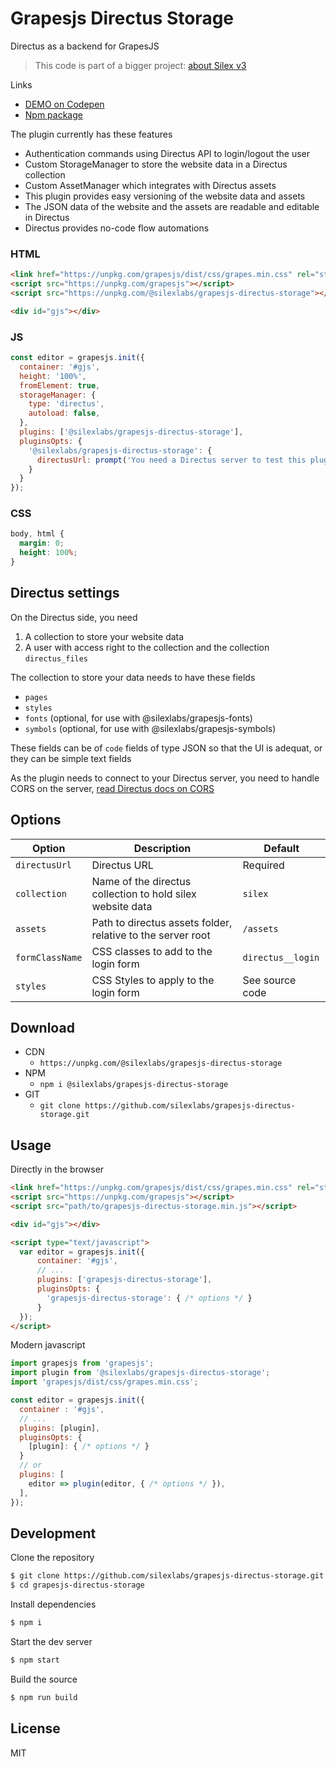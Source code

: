 # Grapesjs Directus Storage

Directus as a backend for GrapesJS

> This code is part of a bigger project: [about Silex v3](https://www.silexlabs.org/silex-v3-kickoff/)

Links

* [DEMO on Codepen](https://codepen.io/lexoyo/full/RwYdGGO)
* [Npm package](https://www.npmjs.com/package/@silexlabs/grapesjs-directus-storage)

The plugin currently has these features

* Authentication commands using Directus API to login/logout the user
* Custom StorageManager to store the website data in a Directus collection
* Custom AssetManager which integrates with Directus assets
* This plugin provides easy versioning of the website data and assets
* The JSON data of the website and the assets are readable and editable in Directus
* Directus provides no-code flow automations

### HTML
```html
<link href="https://unpkg.com/grapesjs/dist/css/grapes.min.css" rel="stylesheet">
<script src="https://unpkg.com/grapesjs"></script>
<script src="https://unpkg.com/@silexlabs/grapesjs-directus-storage"></script>

<div id="gjs"></div>
```

### JS
```js
const editor = grapesjs.init({
  container: '#gjs',
  height: '100%',
  fromElement: true,
  storageManager: {
    type: 'directus',
    autoload: false,
  },
  plugins: ['@silexlabs/grapesjs-directus-storage'],
  pluginsOpts: {
    '@silexlabs/grapesjs-directus-storage': {
      directusUrl: prompt('You need a Directus server to test this plugin. Directus server URL', 'http://localhost:8055')
    }
  }
});
```

### CSS
```css
body, html {
  margin: 0;
  height: 100%;
}
```

## Directus settings

On the Directus side, you need

1. A collection to store your website data
1. A user with access right to the collection and the collection `directus_files`

The collection to store your data needs to have these fields

* `pages`
* `styles`
* `fonts` (optional, for use with @silexlabs/grapesjs-fonts)
* `symbols` (optional, for use with @silexlabs/grapesjs-symbols)

These fields can be of `code` fields of type JSON so that the UI is adequat, or they can be simple text fields

As the plugin needs to connect to your Directus server, you need to handle CORS on the server, [read Directus docs on CORS](https://docs.directus.io/self-hosted/config-options.html#cors)

## Options

| Option | Description | Default |
|-|-|-|
| `directusUrl` | Directus URL | Required |
| `collection` | Name of the directus collection to hold silex website data | `silex` |
| `assets` | Path to directus assets folder, relative to the server root | `/assets` |
| `formClassName` | CSS classes to add to the login form | `directus__login` |
| `styles` | CSS Styles to apply to the login form | See source code |

## Download

* CDN
  * `https://unpkg.com/@silexlabs/grapesjs-directus-storage`
* NPM
  * `npm i @silexlabs/grapesjs-directus-storage`
* GIT
  * `git clone https://github.com/silexlabs/grapesjs-directus-storage.git`

## Usage

Directly in the browser
```html
<link href="https://unpkg.com/grapesjs/dist/css/grapes.min.css" rel="stylesheet"/>
<script src="https://unpkg.com/grapesjs"></script>
<script src="path/to/grapesjs-directus-storage.min.js"></script>

<div id="gjs"></div>

<script type="text/javascript">
  var editor = grapesjs.init({
      container: '#gjs',
      // ...
      plugins: ['grapesjs-directus-storage'],
      pluginsOpts: {
        'grapesjs-directus-storage': { /* options */ }
      }
  });
</script>
```

Modern javascript
```js
import grapesjs from 'grapesjs';
import plugin from '@silexlabs/grapesjs-directus-storage';
import 'grapesjs/dist/css/grapes.min.css';

const editor = grapesjs.init({
  container : '#gjs',
  // ...
  plugins: [plugin],
  pluginsOpts: {
    [plugin]: { /* options */ }
  }
  // or
  plugins: [
    editor => plugin(editor, { /* options */ }),
  ],
});
```



## Development

Clone the repository

```sh
$ git clone https://github.com/silexlabs/grapesjs-directus-storage.git
$ cd grapesjs-directus-storage
```

Install dependencies

```sh
$ npm i
```

Start the dev server

```sh
$ npm start
```

Build the source

```sh
$ npm run build
```

## License

MIT
